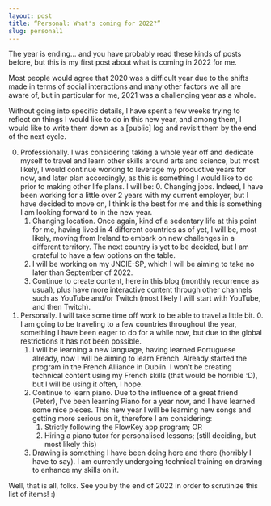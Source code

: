 ```yaml
---
layout: post
title: “Personal: What's coming for 2022?”
slug: personal1
---
```


The year is ending… and you have probably read these kinds of posts before, but this is my first post about what is coming in 2022 for me.

Most people would agree that 2020 was a difficult year due to the shifts made in terms of social interactions and many other factors we all are aware of, but in particular for me, 2021 was a challenging year as a whole.

Without going into specific details, I have spent a few weeks trying to reflect on things I would like to do in this new year, and among them, I would like to write them down as a [public] log and revisit them by the end of the next cycle.

0. Professionally. I was considering taking a whole year off and dedicate myself to travel and learn other skills around arts and science, but most likely, I would continue working to leverage my productive years for now, and later plan accordingly, as this is something I would like to do prior to making other life plans. I will be:
    0. Changing jobs. Indeed, I have been working for a little over 2 years with my current employer, but I have decided to move on, I think is the best for me and this is something I am looking forward to in the new year.
    1. Changing location. Once again, kind of a sedentary life at this point for me, having lived in 4 different countries as of yet, I will be, most likely, moving from Ireland to embark on new challenges in a different territory. The next country is yet to be decided, but I am grateful to have a few options on the table.
    2. I will be working on my JNCIE-SP, which I will be aiming to take no later than September of 2022.
    3. Continue to create content, here in this blog (monthly recurrence as usual), plus have more interactive content through other channels such as YouTube and/or Twitch (most likely I will start with YouTube, and then Twitch).
1. Personally. I will take some time off work to be able to travel a little bit.
    0. I am going to be traveling to a few countries throughout the year, something I have been eager to do for a while now, but due to the global restrictions it has not been possible.
    1. I will be learning a new language, having learned Portuguese already, now I will be aiming to learn French. Already started the program in the French Alliance in Dublin. I won’t be creating technical content using my French skills (that would be horrible :D), but I will be using it often, I hope. 
    2. Continue to learn piano. Due to the influence of a great friend (Peter), I’ve been learning Piano for a year now, and I have learned some nice pieces. This new year I will be learning new songs and getting more serious on it, therefore I am considering:
        1. Strictly following the FlowKey app program; OR
        2. Hiring a piano tutor for personalised lessons; (still deciding, but most likely this)
    3. Drawing is something I have been doing here and there (horribly I have to say). I am currently undergoing technical training on drawing to enhance my skills on it.

Well, that is all, folks. See you by the end of 2022 in order to scrutinize this list of items! :)

